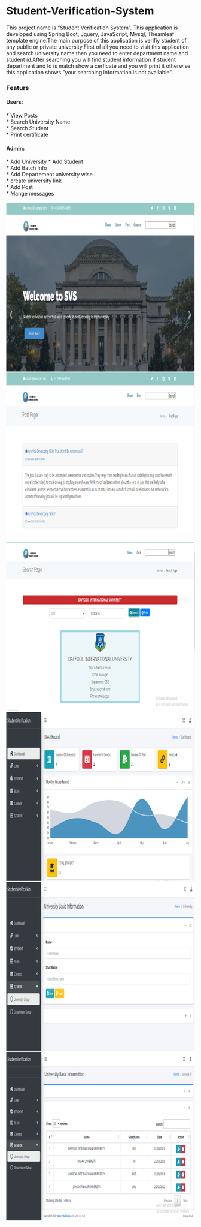 # Student-Verification-System
This project name is “Student Verification System”. This application is developed using Spring Boot, Jquery, JavaScript, Mysql, Theamleaf template engine.The main purpose of this application is verifiy student of any public or private university.First of all you need to visit this application and search university name then you need to enter department name and student id.After searching you will find student information if student department and Id is match show a cerficate and you will print it otherwise this application shows "your searching information is not available".
</br>
<h3>Featurs</h3>
<h4>Users:</h4>
* View Posts<br> 
* Search University Name<br>
* Search Student<br>
* Print certificate 
<h4>Admin:</h4>
* Add University</span> 
* Add Student</span> <br>
* Add Batch Info</span> <br>
* Add Departement university wise</span> <br>
* create university link</span> <br>
* Add Post</span> <br>
* Mange messages</span> <br>
<br>
<img src="verification/verification/img/01.PNG" width=1200 height=450>
</br>
<img src="verification/verification/img/02.PNG" width=1200 height=450>
</br>
<img src="verification/verification/img/03.PNG" width=1200 height=450>
</br>
<img src="verification/verification/img/04.PNG" width=1200 height=450>
</br>
<img src="verification/verification/img/05.PNG" width=1200 height=450>
</br>
<img src="verification/verification/img/06.PNG" width=1200 height=450>
</br>
